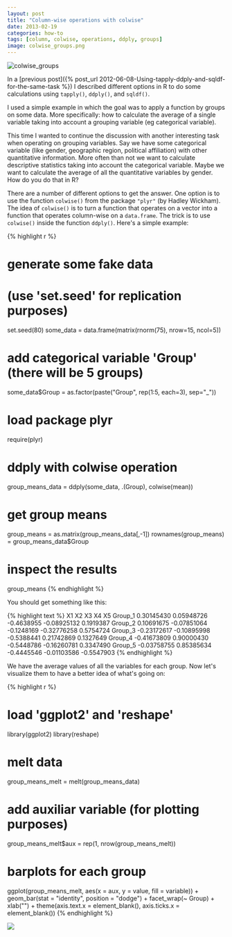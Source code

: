 ```yaml
---
layout: post
title: "Column-wise operations with colwise"
date: 2013-02-19
categories: how-to
tags: [column, colwise, operations, ddply, groups]
image: colwise_groups.png
---
```


<img src="{{ site.url }}/images/blog/colwise_groups.png" title="colwise_groups" />

In a [previous post]({% post_url 2012-06-08-Using-tapply-ddply-and-sqldf-for-the-same-task %}) 
I described different options in R to do some calculations using ```tapply()```, 
```ddply()```, and ```sqldf()```. 

<!--more-->

I used a simple example in which the goal was to apply 
a function by groups on some data. More specifically: how to calculate the average of a 
single variable taking into account a grouping variable (eg categorical variable).

This time I wanted to continue the discussion with another interesting task when 
operating on grouping variables. Say we have some categorical variable (like gender, 
geographic region, political affiliation) with other quantitative information. More 
often than not we want to calculate descriptive statistics taking into account the 
categorical variable. Maybe we want to calculate the average of all the quantitative 
variables by gender. How do you do that in R?

There are a number of different options to get the answer. One option is to use the 
function ```colwise()``` from the package ```"plyr"``` (by Hadley Wickham). The idea of 
```colwise()``` is to turn a function that operates on a vector into a function that 
operates column-wise on a ```data.frame```. The trick is to use ```colwise()``` inside 
the function ```ddply()```. Here's a simple example:

{% highlight r %}
# generate some fake data 
# (use 'set.seed' for replication purposes)
set.seed(80)
some_data = data.frame(matrix(rnorm(75), nrow=15, ncol=5))

# add categorical variable 'Group' (there will be 5 groups)
some_data$Group = as.factor(paste("Group", rep(1:5, each=3), sep="_"))

# load package plyr
require(plyr)

# ddply with colwise operation
group_means_data = ddply(some_data, .(Group), colwise(mean))

# get group means
group_means = as.matrix(group_means_data[,-1])
rownames(group_means) = group_means_data$Group

# inspect the results
group_means
{% endhighlight %}

You should get something like this:

{% highlight text %}
                 X1          X2         X3          X4         X5
Group_1  0.30145430  0.05948726 -0.4638955 -0.08925132  0.1919387
Group_2  0.10691675 -0.07851064 -0.1248169 -0.32776258  0.5754724
Group_3 -0.23172617 -0.10895998 -0.5388441  0.21742869  0.1327649
Group_4 -0.41673809  0.90000430 -0.5448786 -0.16260781  0.3347490
Group_5 -0.03758755  0.85385634 -0.4445546 -0.01103586 -0.5547903
{% endhighlight %}

We have the average values of all the variables for each group. Now let's visualize 
them to have a better idea of what's going on:

{% highlight r %}
# load 'ggplot2' and 'reshape'
library(ggplot2)
library(reshape)

# melt data
group_means_melt = melt(group_means_data)

# add auxiliar variable (for plotting purposes)
group_means_melt$aux = rep(1, nrow(group_means_melt))

# barplots for each group
ggplot(group_means_melt, aes(x = aux, y = value, fill = variable)) + 
  geom_bar(stat = "identity", position = "dodge") + 
  facet_wrap(~ Group) +
  xlab("") +
  theme(axis.text.x = element_blank(),
        axis.ticks.x = element_blank())
{% endhighlight %}

<img src="{{ site.url }}/images/blog/barplot_colwise.png" />
